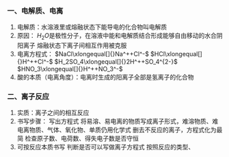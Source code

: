 ### 一、电解质、电离
1. 电解质：水溶液里或熔融状态下能导电的化合物叫电解质
2. 原因：
	$H_2O$是极性分子，在溶液中能和电解质结合形成能够自由移动的水合阴阳离子
	 熔融状态下离子间相互作用被克服
 3. 电离方程式： 
	 $NaCl\xlongequal[]{}Na^++Cl^-$
   $HCl\xlongequal[]{}H^++Cl^-$
   $H_2SO_4\xlongequal[]{}2H^++SO_4^{2-}$
    $HNO_3\xlongequal[]{}H^++NO_3^-$
4. 酸的本质（电离角度）：电离时生成的阳离子全部是氢离子的化合物

### 二、离子反应
1. 实质：离子之间的相互反应
2. 书写步骤：
	写出方程式
	 将易溶、易电离的物质写成离子形式，难溶物质、难电离物质、气体、氧化物、单质仍用化学式
	  删去不反应的离子，方程式化为最简
	   检查原子数、电荷数、得失电子数是否守恒
3. 可按反应本质书写
	判断是否可以写做离子方程式
	 按照反应的类型、